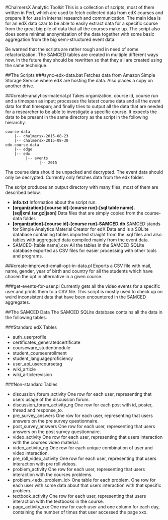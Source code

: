 #ChalmersX Analytic Toolkit
This is a collection of scripts, most of them written in Perl, which are used to fetch collected data from edX courses and prepare it for use in internal research and communication. The main idea is for an edX data czar to be able to easily extract data for a specific course from the great big pile of data that all the courses make up. The script also does some minimal anonymization of the data together with some basic aggregation from the big semi-structured event data.

Be warned that the scripts are rather rough and in need of some refactorization. The SAMCED tables are created in multiple different ways now. In the future they should be rewritten so that they all are created using the same technique.

##The Scripts
###sync-edx-data.bat
Fetches data from Amazon Simple Storage Service where edX are hosting the data. Also places a copy on another drive.

###create-analytics-material.pl
Takes organization, course id, course run and a timespan as input; processes the latest course data and all the event data for that timespan; and finally tries to output all the data that are needed for a researcher to be able to investigate a specific course. It expects the data to be present in the same directory as the script in the following hierarchy.

    course-data
        |-- chalmersx-2015-08-23
        |-- chalmersx-2015-08-30
    edx-course-data
        |-- edge
        |-- edx
             |-- events
                   |-- 2015

The course data should be unpacked and decrypted. The event data should only be decrypted. Currently only fetches data from the edx folder.

The script produces an output directory with many files, most of them are described below.
 
 * **info.txt**
   Information about the script run.
 * **[organization]-[course id]-[course run]-[sql table name].[sql|xml.tar.gz|json]**
   Data files that are simply copied from the course-data folder.
 * **[organization]-[course id]-[course run]-SAMCED.db**
   SAMCED stands for Simple Analytics Material Creator for edX Data and is a SQLite database containing tables imported straight from the .sql files and also tables with aggregated data compiled mainly from the event data.
 * SAMCED-[table name].csv
   All the tables in the SAMCED SQLite database exported as CSV files for easier processing with other tools and programs.

###create-improved-email-opt-in-data.pl
Exports a CSV file with mail, name, gender, year of birth and country for all the students which have chosen the opt in alternative in a given course.

###get-events-for-user.pl
Currently gets all the video events for a specific user and prints them to a CSV file. This script is mostly used to check up on weird inconsistent data that have been encountered in the SAMCED aggregates.

##The SAMCED Data
The SAMCED SQLite database contains all the data in the following tables.

###Standard edX Tables
  * auth_userprofile
  * certificates_generatedcertificate
  * courseware_studentmodule
  * student_courseenrollment
  * student_languageproficiency
  * user_api_usercoursetag
  * wiki_article
  * wiki_articlerevision
  
###Non-standard Tables
  * discussion_forum_activity
        One row for each user, representing that users usage of the 
        discussion forum.
  * discussion_forum_activity_ng
        One row for each post with id, poster, thread and response_to.
  * pre_survey_answers
        One row for each user, representing that users answers on the pre
        survey questionnaire.
  * post_survey_answers
        One row for each user, representing that users answers on the post
        survey questionnaire.
  * video_activity
        One row for each user, representing that users interaction with
        the courses video material.
  * video_activity_ng
        One row for each unique combination of user and video interaction.
  * pre_roll_video_activity
        One row for each user, representing that users interaction with
        pre roll videos.
  * problem_activity
        One row for each user, representing that users interaction with the
        courses problems.
  * problem_<edx_problem_id>
        One table for each problem. One row for each user with some data 
        about that users interaction with that specific problem.
  * textbook_activity
        One row for each user, representing that users interaction with
        the textbooks in the course.
  * page_activity_xxx
        One row for each user and one column for each day, containing the 
        number of times that user accessed the page xxx.